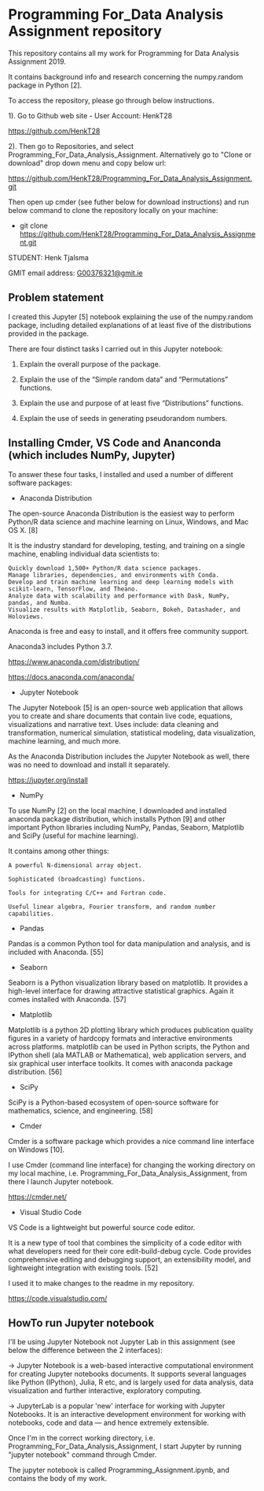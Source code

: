 # Programming For_Data Analysis Assignment repository

This repository contains all my work for Programming for Data Analysis Assignment 2019.

It contains background info and research concerning the numpy.random package in Python [2].

To access the repository, please go through below instructions.

1). Go to Github web site - User Account: HenkT28

<https://github.com/HenkT28>

2). Then go to Repositories, and select Programming_For_Data_Analysis_Assignment. Alternatively go to "Clone or download" drop down menu and copy below url:

<https://github.com/HenkT28/Programming_For_Data_Analysis_Assignment.git>

Then open up cmder (see futher below for download instructions) and run below command to clone the repository locally on your machine:

* git clone <https://github.com/HenkT28/Programming_For_Data_Analysis_Assignment.git>

STUDENT: Henk Tjalsma

GMIT email address: G00376321@gmit.ie

## Problem statement

I created this Jupyter [5] notebook explaining the use of the numpy.random package, including detailed explanations of at least five of the distributions provided in the package.

There are four distinct tasks I carried out in this Jupyter notebook:

1. Explain the overall purpose of the package.

2. Explain the use of the “Simple random data” and “Permutations” functions.

3. Explain the use and purpose of at least five “Distributions” functions.

4. Explain the use of seeds in generating pseudorandom numbers.

## Installing Cmder, VS Code and Ananconda (which includes NumPy, Jupyter)

To answer these four tasks, I installed and used a number of different software packages:

* Anaconda Distribution

The open-source Anaconda Distribution is the easiest way to perform Python/R data science and machine learning on Linux, Windows, and Mac OS X. [8]

It is the industry standard for developing, testing, and training on a single machine, enabling individual data scientists to:

    Quickly download 1,500+ Python/R data science packages.
    Manage libraries, dependencies, and environments with Conda.
    Develop and train machine learning and deep learning models with scikit-learn, TensorFlow, and Theano.
    Analyze data with scalability and performance with Dask, NumPy, pandas, and Numba.
    Visualize results with Matplotlib, Seaborn, Bokeh, Datashader, and Holoviews.

Anaconda is free and easy to install, and it offers free community support.

Anaconda3 includes Python 3.7.

<https://www.anaconda.com/distribution/>

<https://docs.anaconda.com/anaconda/>

* Jupyter Notebook

The Jupyter Notebook [5] is an open-source web application that allows you to create and share documents that contain live code, equations, visualizations and narrative text. Uses include: data cleaning and transformation, numerical simulation, statistical modeling, data visualization, machine learning, and much more.

As the Anaconda Distribution includes the Jupyter Notebook as well, there was no need to download and install it separately.

<https://jupyter.org/install>

* NumPy

To use NumPy [2] on the local machine, I downloaded and installed anaconda package distribution, which installs Python [9] and other important Python libraries including NumPy, Pandas, Seaborn, Matplotlib and SciPy (useful for machine learning).

It contains among other things:

    A powerful N-dimensional array object.

    Sophisticated (broadcasting) functions.

    Tools for integrating C/C++ and Fortran code.

    Useful linear algebra, Fourier transform, and random number capabilities.

* Pandas

Pandas is a common Python tool for data manipulation and analysis, and is included with Anaconda. [55]

* Seaborn

Seaborn is a Python visualization library based on matplotlib. It provides a high-level interface for drawing attractive statistical graphics. Again it comes installed with Anaconda. [57]

* Matplotlib

Matplotlib is a python 2D plotting library which produces publication quality figures in a variety of hardcopy formats and interactive environments across platforms. matplotlib can be used in Python scripts, the Python and IPython shell (ala MATLAB or Mathematica), web application servers, and six graphical user interface toolkits. It comes with anaconda package distribution. [56]

* SciPy

SciPy is a Python-based ecosystem of open-source software for mathematics, science, and engineering. [58]

* Cmder

Cmder is a software package which provides a nice command line interface on Windows [10].

I use Cmder (command line interface) for changing the working directory on my local machine, i.e. Programming_For_Data_Analysis_Assignment, from there I launch Jupyter notebook.

<https://cmder.net/>

* Visual Studio Code

VS Code is a lightweight but powerful source code editor.

It is a new type of tool that combines the simplicity of a code editor with what developers need for their core edit-build-debug cycle. Code provides comprehensive editing and debugging support, an extensibility model, and lightweight integration with existing tools. [52]

I used it to make changes to the readme in my repository.

<https://code.visualstudio.com/>

## HowTo run Jupyter notebook

I'll be using Jupyter Notebook not Jupyter Lab in this assignment (see below the difference between the 2 interfaces):

-> Jupyter Notebook is a web-based interactive computational environment for creating Jupyter notebooks documents. It supports several languages like Python (IPython), Julia, R etc, and is largely used for data analysis, data visualization and further interactive, exploratory computing.

-> JupyterLab is a popular 'new' interface for working with Jupyter Notebooks. It is an interactive development environment for working with notebooks, code and data — and hence extremely extensible.

Once I'm in the correct working directory, i.e. Programming_For_Data_Analysis_Assignment, I start Jupyter by running "jupyter notebook" command through Cmder.

The jupyter notebook is called Programming_Assignment.ipynb, and contains the body of my work.
